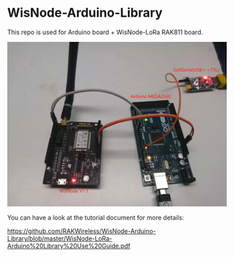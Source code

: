 # WisNode-Arduino-Library
This repo is used for Arduino board + WisNode-LoRa RAK811 board.

![Arduino-WisNode](https://github.com/RAKWireless/Update-File/blob/master/Arduino-WisNode.png)

You can have a look at the tutorial document for more details:

https://github.com/RAKWireless/WisNode-Arduino-Library/blob/master/WisNode-LoRa-Arduino%20Library%20Use%20Guide.pdf
